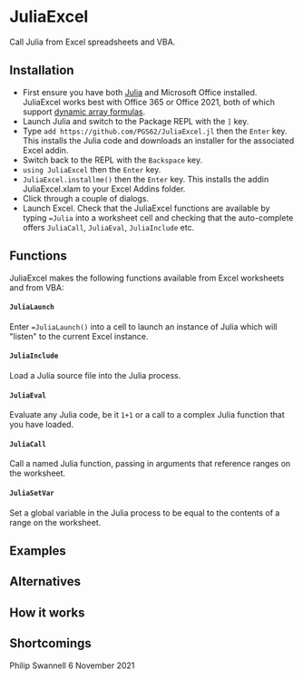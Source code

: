 # JuliaExcel

Call Julia from Excel spreadsheets and VBA.

## Installation

 * First ensure you have both [Julia](https://julialang.org/) and Microsoft Office installed. JuliaExcel works best with Office 365 or Office 2021, both of which support [dynamic array formulas](https://support.microsoft.com/en-us/office/dynamic-array-formulas-and-spilled-array-behavior-205c6b06-03ba-4151-89a1-87a7eb36e531).
 * Launch Julia and switch to the Package REPL with the `]` key.
 * Type `add https://github.com/PGS62/JuliaExcel.jl` then the `Enter` key. This installs the Julia code and downloads an installer for the associated Excel addin.
 * Switch back to the REPL with the `Backspace` key.
 * `using JuliaExcel` then the `Enter` key.
 * `JuliaExcel.installme()` then the `Enter` key. This installs the addin JuliaExcel.xlam to your Excel Addins folder.
 * Click through a couple of dialogs.
 * Launch Excel. Check that the JuliaExcel functions are available by typing `=Julia` into a worksheet cell and checking that the auto-complete offers `JuliaCall`, `JuliaEval`, `JuliaInclude` etc.


## Functions
JuliaExcel makes the following functions available from Excel worksheets and from VBA:

#### `JuliaLaunch`
Enter `=JuliaLaunch()` into a cell to launch an instance of Julia which will "listen" to the current Excel instance.

#### `JuliaInclude`
Load a Julia source file into the Julia process.

#### `JuliaEval`
Evaluate any Julia code, be it `1+1` or a call to a complex Julia function that you have loaded.

#### `JuliaCall`
Call a named Julia function, passing in arguments that reference ranges on the worksheet.

#### `JuliaSetVar`
Set a global variable in the Julia process to be equal to the contents of a range on the worksheet.

## Examples

## Alternatives

## How it works

## Shortcomings



Philip Swannell
6 November 2021
